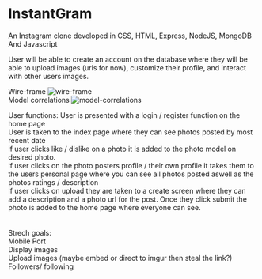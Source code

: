 # InstantGram
An Instagram clone developed in CSS, HTML, Express, NodeJS, MongoDB And Javascript

User will be able to create an account on the database where they will be able to upload images (urls for now), customize their profile, and interact with other users images.

Wire-frame 
![wire-frame](https://i.imgur.com/S5frrUZ.jpg)
<br>
Model correlations 
![model-correlations](https://lh3.googleusercontent.com/WEfyKTb1WrmPtMGknW2DNf-wOa6w-wNTxi42Xl9XOb5XvrKFib9J_V9l_JaRkCekTrTU5v9vGe-Z8LlChP_R_GG2g-w-OERJ1KDALYFvvxDCXNknCE5FbJMqdYDa0OgiMPKnscV-NFcIKw3BisGlk5qxUh3fhUzZ57PIl4I_ykaYE_SLD_HHLYlwevIaxabSF6el7DKMsllkJol9mPGb3bJMCS8X-Ghnt9dsLoqVSoJGDkkLUKJZj-PDr4XuE0g04YZ6In2Kp8QU-Sr3CJsJR59xdbYLKQuj0G6KwSBcVmZNAnUMxNXCE0l5Q7Wb0hK49GFhRt4plA_WwR23m88eVpiH0Hs0duW6J94Dbg-x3CR3lPvUXkNw-Qmj89nioM86vqN0rLSwGsVcY-7uBMkSOg3qI3o4s-pNDlu6eS8OP0GFdK--yQqKr-tiHbftLeN0dN_y-G42DOPFAB8h1MFvP0AbDLp_r3pqyc725oGchKA5TykuqqH_lpXIpS9z34jV-p1VKm1gvuktIzBehNWtxZJa-_4h2tBgSyxpdsReZNznwTVydJeaPUk5IMEJu6Qupy42KbyOR4oEGh5wxvwJl8SnKoGUN_hf1eyAztbAesHb1XkbWB4AClfUbMrf_P3NdzV6jdRQwYulHZ1vxeXCTywGhqJitgZclZpZITFur2SHtrfrHgZFn2Ulb9ayjA6Tpc4LxmRUBbk-qNqzGxeMegnjWDj9xxljX217VAWq920BmLLp=w1680-h1260-no)<br>

User functions:
User is presented with a login / register function on the home page <br>
User is taken to the index page where they can see photos posted by most recent date <br>
if user clicks like / dislike on a photo it is added to the photo model on desired photo. <br>
if user clicks on the photo posters profile / their own profile it takes them to the users personal page  where you can see all photos posted aswell as the photos ratings / description <br>
if user clicks on upload they are taken to a create screen where they can add a description and a photo url for the post. Once they click submit the photo is added to the home page where everyone can see. <br>
<br>
<br>
Strech goals: <br>
Mobile Port <br>
Display images <br>
Upload images (maybe embed or direct to imgur then steal the link?) <br>
Followers/ following <br>

